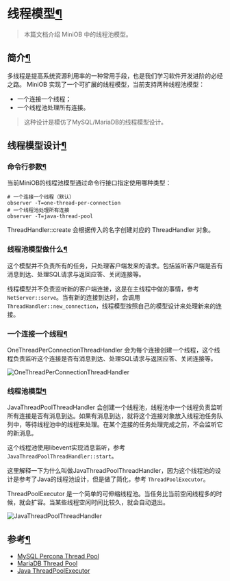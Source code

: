 # 线程模型[¶](https://oceanbase.github.io/miniob/design/miniob-thread-model/#_1)

> 本篇文档介绍 MiniOB 中的线程池模型。

## 简介[¶](https://oceanbase.github.io/miniob/design/miniob-thread-model/#_2)

多线程是提高系统资源利用率的一种常用手段，也是我们学习软件开发进阶的必经之路。 MiniOB 实现了一个可扩展的线程模型，当前支持两种线程池模型：

- 一个连接一个线程；
- 一个线程池处理所有连接。

> 这种设计是模仿了MySQL/MariaDB的线程模型设计。

## 线程模型设计[¶](https://oceanbase.github.io/miniob/design/miniob-thread-model/#_3)

### 命令行参数[¶](https://oceanbase.github.io/miniob/design/miniob-thread-model/#_4)

当前MiniOB的线程池模型通过命令行接口指定使用哪种类型：

```
# 一个连接一个线程（默认）
observer -T=one-thread-per-connection
# 一个线程池处理所有连接
observer -T=java-thread-pool
```



ThreadHandler::create 会根据传入的名字创建对应的 ThreadHandler 对象。

### 线程池模型做什么[¶](https://oceanbase.github.io/miniob/design/miniob-thread-model/#_5)

这个模型并不负责所有的任务，只处理客户端发来的请求。包括监听客户端是否有消息到达、处理SQL请求与返回应答、关闭连接等。

线程模型并不负责监听新的客户端连接，这是在主线程中做的事情，参考 `NetServer::serve`。当有新的连接到达时，会调用 `ThreadHandler::new_connection`，线程模型按照自己的模型设计来处理新来的连接。

### 一个连接一个线程[¶](https://oceanbase.github.io/miniob/design/miniob-thread-model/#_6)

OneThreadPerConnectionThreadHandler 会为每个连接创建一个线程，这个线程负责监听这个连接是否有消息到达、处理SQL请求与返回应答、关闭连接等。

![OneThreadPerConnectionThreadHandler](https://oceanbase.github.io/miniob/design/images/thread-model-one-thread-per-connection.png)

### 线程池模型[¶](https://oceanbase.github.io/miniob/design/miniob-thread-model/#_7)

JavaThreadPoolThreadHandler 会创建一个线程池，线程池中一个线程负责监听所有连接是否有消息到达。如果有消息到达，就将这个连接对象放入线程池任务队列中，等待线程池中的线程来处理。在某个连接的任务处理完成之前，不会监听它的新消息。

这个线程池使用libevent实现消息监听，参考 `JavaThreadPoolThreadHandler::start`。

这里解释一下为什么叫做JavaThreadPoolThreadHandler，因为这个线程池的设计是参考了Java的线程池设计，但是做了简化，参考 `ThreadPoolExecutor`。

ThreadPoolExecutor 是一个简单的可伸缩线程池。当任务比当前空闲线程多的时候，就会扩容。当某些线程空闲时间比较久，就会自动退出。

![JavaThreadPoolThreadHandler](https://oceanbase.github.io/miniob/design/images/thread-model-thread-pool.png)

## 参考[¶](https://oceanbase.github.io/miniob/design/miniob-thread-model/#_8)

- [MySQL Percona Thread Pool](https://docs.percona.com/percona-server/5.7/performance/threadpool.html#handling-of-long-network-waits)
- [MariaDB Thread Pool](https://mariadb.com/kb/en/thread-groups-in-the-unix-implementation-of-the-thread-pool/)
- [Java ThreadPoolExecutor](https://docs.oracle.com/javase/8/docs/api/java/util/concurrent/ThreadPoolExecutor.html)
